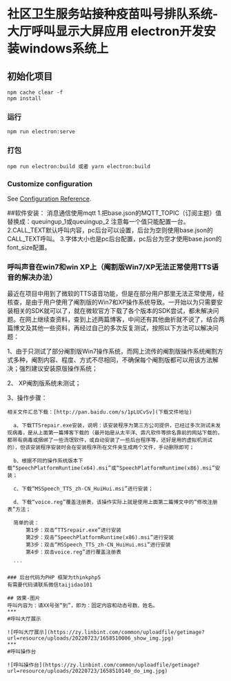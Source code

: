 # 社区卫生服务站接种疫苗叫号排队系统-大厅呼叫显示大屏应用 electron开发安装windows系统上

## 初始化项目
```
npm cache clear -f
npm install
```

### 运行
```
npm run electron:serve
```

### 打包
```
npm run electron:build 或者 yarn electron:build
```

### Customize configuration
See [Configuration Reference](https://cli.vuejs.org/config/).

##软件安装：
消息通信使用mqtt
1.把base.json的MQTT_TOPIC（订阅主题）值替换成：queuingup_1或queuingup_2 注意每一个值只能配置一台。
2.CALL_TEXT默认呼叫内容，pc后台可以设置，后台为空则使用base.json的CALL_TEXT呼叫。
3.字体大小也是pc后台配置，pc后台为空才使用base.json的font_size配置。
### 呼叫声音在win7和win XP上（阉割版Win7/XP无法正常使用TTS语音的解决办法）
最近在项目中用到了微软的TTS语音功能，但是在部分用户那里无法正常使用，经核查，是由于用户使用了阉割版的Win7和XP操作系统导致。一开始以为只需要安装相关的SDK就可以了，就在微软官方下载了各个版本的SDK尝试，都未解决问题。在网上继续查资料，查到上述两篇博客，中间还有其他曲折就不说了，结合两篇博文及其他一些资料，再经过自己的多次反复测试，按照以下方法可以解决问题：

1、由于只测试了部分阉割版Win7操作系统，而网上流传的阉割版操作系统阉割方式多种，阉割内容、程度、方式不尽相同，不确保每个阉割版都可以用该方法解决；强烈建议安装原版操作系统；

2、 XP阉割版系统未测试；

3、操作步骤：

    相关文件汇总下载：[http://pan.baidu.com/s/1pLUCvSv](下载文件地址)
    
    
  ```
    a、下载TTSrepair.exe安装，说明：该安装程序为第三方公司提供，已经过多次测试未发现病毒，是从上面第一篇博客下载的（最开始是从太平洋、霏凡软件等排名靠前的网站下载的，都带有病毒或捆绑了一些流氓软件，或自动安装了一些后台程序等，还好是用的虚拟机测试的），但该安装程序安装时会在安装程序所在文件夹生成两个文件，手动删除即可；

    b、根据不同的操作系统版本下载“SpeechPlatformRuntime(x64).msi”或“SpeechPlatformRuntime(x86).msi”安装；

    c、下载“MSSpeech_TTS_zh-CN_HuiHui.msi”进行安装；

    d、下载“voice.reg”覆盖注册表，该操作实际上就是使用上面第二篇博文中的“修改注册表”方法；
    
    简单的说：
        第1步：双击“TTSrepair.exe”进行安装
        第2步：双击“SpeechPlatformRuntime(x86).msi”进行安装
        第3步：双击“MSSpeech_TTS_zh-CN_HuiHui.msi”进行安装
        第4步：双击voice.reg”进行覆盖注册表
    
    ```

### 后台代码为PHP 框架为thinkphp5
有需要代码请联系微信taijidao101

## 效果-图片
呼叫内容为：请XX号张“到”，即为：固定内容和动态号数、姓名。
***
#呼叫大厅展示

![呼叫大厅展示](https://zy.linbint.com/common/uploadfile/getimage?url=resource/uploads/20220723/1658510006_show_img.jpg)
***
#呼叫操作台

![呼叫操作台](https://zy.linbint.com/common/uploadfile/getimage?url=resource/uploads/20220723/1658510140_do_img.jpg)

